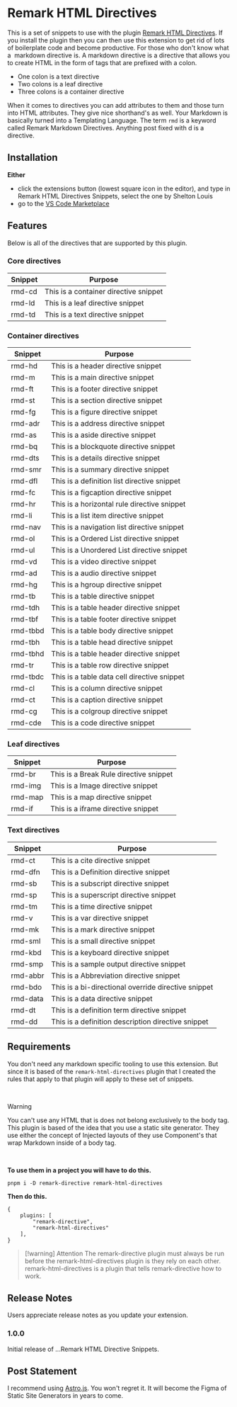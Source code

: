 # Remark HTML Directives

This is a set of snippets to use with the plugin [Remark HTML Directives](https://www.npmjs.com/package/remark-html-directives). If you install the plugin then you can then use this extension to get rid of lots of boilerplate code and become productive. For those who don't know what a  markdown directive is. A markdown directive is a directive that allows you to create HTML in the form of tags that are prefixed with a colon.

- One colon is a text directive
- Two colons is a leaf directive
- Three colons is a container directive

When it comes to directives you can add attributes to them and those turn into HTML attributes. They give nice shorthand's as well. Your Markdown is basically turned into a Templating Language. The term `rmd` is a keyword called Remark Markdown Directives. Anything post fixed with d is a directive.

## Installation

**Either**

- click the extensions button (lowest square icon in the editor), and type in Remark HTML Directives Snippets, select the one by Shelton Louis
- go to the [VS Code Marketplace](https://marketplace.visualstudio.com/items?itemName=SheltonLouis.remark-html-directives)

## Features

Below is all of the directives that are supported by this plugin.

### Core directives

| **Snippet** | **Purpose**                           |
| ----------- | ------------------------------------- |
| rmd-cd      | This is a container directive snippet |
| rmd-ld      | This is a leaf directive snippet      |
| rmd-td      | This is a text directive snippet      |

### Container directives

| **Snippet** | **Purpose**                                 |
| ----------- | ------------------------------------------- |
| rmd-hd      | This is a header directive snippet          |
| rmd-m       | This is a main directive snippet            |
| rmd-ft      | This is a footer directive snippet          |
| rmd-st      | This is a section directive snippet         |
| rmd-fg      | This is a figure directive snippet          |
| rmd-adr     | This is a address directive snippet         |
| rmd-as      | This is a aside directive snippet           |
| rmd-bq      | This is a blockquote directive snippet      |
| rmd-dts     | This is a details directive snippet         |
| rmd-smr     | This is a summary directive snippet         |
| rmd-dfl     | This is a definition list directive snippet |
| rmd-fc      | This is a figcaption directive snippet      |
| rmd-hr      | This is a horizontal rule directive snippet |
| rmd-li      | This is a list item directive snippet       |
| rmd-nav     | This is a navigation list directive snippet |
| rmd-ol      | This is a Ordered List directive snippet    |
| rmd-ul      | This is a Unordered List directive snippet  |
| rmd-vd      | This is a video directive snippet           |
| rmd-ad      | This is a audio directive snippet           |
| rmd-hg      | This is a hgroup directive snippet          |
| rmd-tb      | This is a table directive snippet           |
| rmd-tdh     | This is a table header directive snippet    |
| rmd-tbf     | This is a table footer directive snippet    |
| rmd-tbbd    | This is a table body directive snippet      |
| rmd-tbh     | This is a table head directive snippet      |
| rmd-tbhd    | This is a table header directive snippet    |
| rmd-tr      | This is a table row directive snippet       |
| rmd-tbdc    | This is a table data cell directive snippet |
| rmd-cl      | This is a column directive snippet          |
| rmd-ct      | This is a caption directive snippet         |
| rmd-cg      | This is a colgroup directive snippet        |
| rmd-cde     | This is a code directive snippet            |

### Leaf directives

| **Snippet** | **Purpose**                            |
| ----------- | -------------------------------------- |
| rmd-br      | This is a Break Rule directive snippet |
| rmd-img     | This is a Image directive snippet      |
| rmd-map     | This is a map directive snippet        |
| rmd-if      | This is a iframe directive snippet     |

### Text directives

| **Snippet** | **Purpose**                                         |
| ----------- | --------------------------------------------------- |
| rmd-ct      | This is a cite directive snippet                    |
| rmd-dfn     | This is a Definition directive snippet              |
| rmd-sb      | This is a subscript directive snippet               |
| rmd-sp      | This is a superscript directive snippet             |
| rmd-tm      | This is a time directive snippet                    |
| rmd-v       | This is a var directive snippet                     |
| rmd-mk      | This is a mark directive snippet                    |
| rmd-sml     | This is a small directive snippet                   |
| rmd-kbd     | This is a keyboard directive snippet                |
| rmd-smp     | This is a sample output directive snippet           |
| rmd-abbr    | This is a Abbreviation directive snippet            |
| rmd-bdo     | This is a bi-directional override directive snippet |
| rmd-data    | This is a data directive snippet                    |
| rmd-dt      | This is a definition term directive snippet         |
| rmd-dd      | This is a definition description directive snippet  |

## Requirements

You don't need any markdown specific tooling to use this extension. But since it is based of the `remark-html-directives` plugin that I created the rules that apply to that plugin will apply to these set of snippets.

<br>

> [!warning]  
> You can't use any HTML that is does not belong exclusively to the body tag.
> This plugin is based of the idea that you use a static site generator. They use either the concept of Injected layouts of they use Component's that wrap Markdown inside of a body tag.

<br>

**To use them in a project you will have to do this.**

```
pnpm i -D remark-directive remark-html-directives
```

**Then do this.**

```
{
	plugins: [
	    "remark-directive",
	    "remark-html-directives"
	],
}
```

> [!warning] Attention
> The remark-directive plugin must always be run before the remark-html-directives plugin is they rely on each other. remark-html-directives is a plugin that tells remark-directive how to work.

## Release Notes

Users appreciate release notes as you update your extension.

### 1.0.0

Initial release of ...Remark HTML Directive Snippets.

<!-- ### 1.0.1

Fixed issue #.

### 1.1.0


Added features X, Y, and Z.



--- -->

## Post Statement

I recommend using [Astro.js](https://docs.astro.build/en/getting-started). You won't regret it. It will become the Figma of Static Site Generators in years to come.
